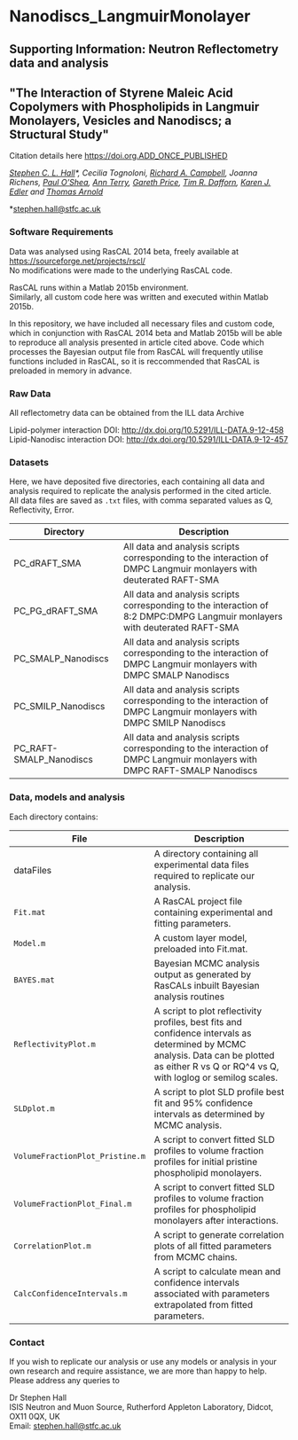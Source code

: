 # Nanodiscs_LangmuirMonolayer
## Supporting Information: Neutron Reflectometry data and analysis
## "The Interaction of Styrene Maleic Acid Copolymers with Phospholipids in Langmuir Monolayers, Vesicles and Nanodiscs; a Structural Study"

Citation details here <https://doi.org.ADD_ONCE_PUBLISHED>

*[Stephen C. L. Hall](https://orcid.org/0000-0003-0753-5123)\*, Cecilia Tognoloni, [Richard A. Campbell](https://orcid.org/0000-0002-6296-314X), Joanna Richens, [Paul O’Shea](https://orcid.org/0000-0001-9313-8313), [Ann Terry](https://orcid.org/0000-0003-1105-0372), [Gareth Price](https://orcid.org/0000-0003-4983-5722), [Tim R. Dafforn](https://orcid.org/0000-0003-2257-6679), [Karen J. Edler](https://orcid.org/0000-0001-5822-0127) and [Thomas Arnold](https://orcid.org/0000-0001-7196-7831)*

\*<stephen.hall@stfc.ac.uk>  

### Software Requirements
Data was analysed using RasCAL 2014 beta, freely available at <https://sourceforge.net/projects/rscl/>  
No modifications were made to the underlying RasCAL code.

RasCAL runs within a Matlab 2015b environment.  
Similarly, all custom code here was written and executed within Matlab 2015b.  
  
In this repository, we have included all necessary files and custom code, which in conjunction with RasCAL 2014 beta and Matlab 2015b will be able to reproduce all analysis presented
in article cited above. Code which processes the Bayesian output file from RasCAL will frequently utilise functions included in RasCAL, so it is reccommended that RasCAL is preloaded in memory in advance.
  
### Raw Data  

All reflectometry data can be obtained from the ILL data Archive

Lipid-polymer interaction DOI: <http://dx.doi.org/10.5291/ILL-DATA.9-12-458>  
Lipid-Nanodisc interaction DOI: <http://dx.doi.org/10.5291/ILL-DATA.9-12-457>  

### Datasets  

Here, we have deposited five directories, each containing all data and analysis required to replicate the analysis performed in the cited article.  
All data files are saved as `.txt` files, with comma separated values as Q, Reflectivity, Error.

Directory | Description
--------- | -----------
PC_dRAFT_SMA	| All data and analysis scripts corresponding to the interaction of DMPC Langmuir monlayers with deuterated RAFT-SMA
PC_PG_dRAFT_SMA | All data and analysis scripts corresponding to the interaction of 8:2 DMPC:DMPG Langmuir monlayers with deuterated RAFT-SMA
PC_SMALP_Nanodiscs | All data and analysis scripts corresponding to the interaction of DMPC Langmuir monlayers with DMPC SMALP Nanodiscs
PC_SMILP_Nanodiscs | All data and analysis scripts corresponding to the interaction of DMPC Langmuir monlayers with DMPC SMILP Nanodiscs
PC_RAFT-SMALP_Nanodiscs | All data and analysis scripts corresponding to the interaction of DMPC Langmuir monlayers with DMPC RAFT-SMALP Nanodiscs

### Data, models and analysis  

Each directory contains:

File | Description
---- | -----------
dataFiles | A directory containing all experimental data files required to replicate our analysis.
`Fit.mat` | A RasCAL project file containing experimental and fitting parameters.
`Model.m` | A custom layer model, preloaded into Fit.mat.
`BAYES.mat` | Bayesian MCMC analysis output as generated by RasCALs inbuilt Bayesian analysis routines
`ReflectivityPlot.m` | A script to plot reflectivity profiles, best fits and confidence intervals as determined by MCMC analysis. Data can be plotted as either R vs Q or RQ^4 vs Q, with loglog or semilog scales.
`SLDplot.m` | A script to plot SLD profile best fit and 95% confidence intervals as determined by MCMC analysis.
`VolumeFractionPlot_Pristine.m` | A script to convert fitted SLD profiles to volume fraction profiles for initial pristine phospholipid monolayers.
`VolumeFractionPlot_Final.m` | A script to convert fitted SLD profiles to volume fraction profiles for phospholipid monolayers after interactions.
`CorrelationPlot.m` | A script to generate correlation plots of all fitted parameters from MCMC chains.
`CalcConfidenceIntervals.m` | A script to calculate mean and confidence intervals associated with parameters extrapolated from fitted parameters.

### Contact

If you wish to replicate our analysis or use any models or analysis in your own research and require assistance, we are more than happy to help. Please address any queries to  
  
Dr Stephen Hall  
ISIS Neutron and Muon Source, Rutherford Appleton Laboratory, Didcot, OX11 0QX, UK  
Email: <stephen.hall@stfc.ac.uk>
